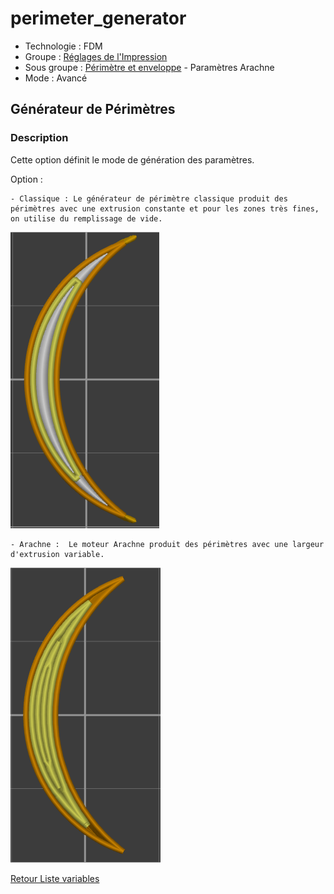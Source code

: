 # perimeter_generator

* Technologie : FDM
* Groupe : [Réglages de l'Impression](../print_settings/print_settings.md)
* Sous groupe : [Périmètre et enveloppe](../print_settings/print_settings.md#périmètre-et-enveloppe)  - Paramètres Arachne 
* Mode : Avancé

## Générateur de Périmètres

### Description

Cette option définit le mode de génération des paramètres.
 
Option : 
	
	- Classique : Le générateur de périmètre classique produit des périmètres avec une extrusion constante et pour les zones très fines, on utilise du remplissage de vide.

![Génération des murs en mode Classique](./images/perimeter_generator/classique.png)
    
	- Arachne :  Le moteur Arachne produit des périmètres avec une largeur d'extrusion variable.

![Génération des murs en mode Arachne](./images/perimeter_generator/arachne.png)

[Retour Liste variables](variable_list.md)
